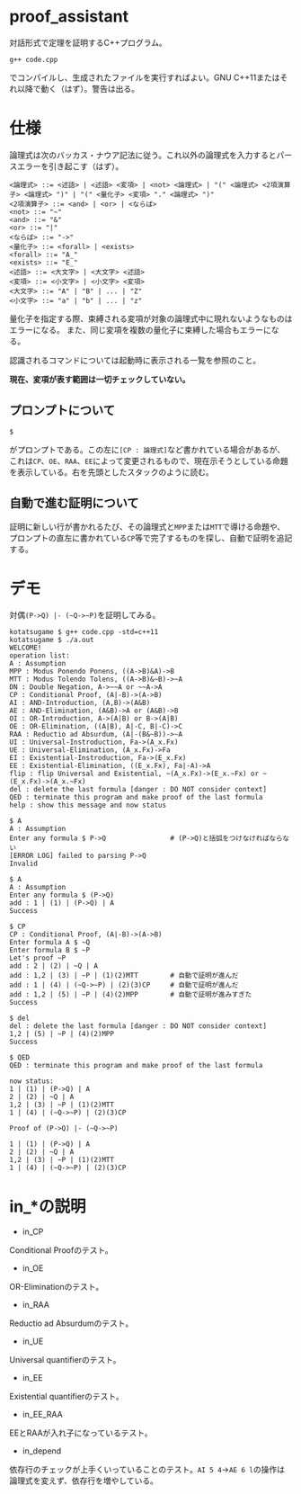 # proof_assistant

対話形式で定理を証明するC++プログラム。

```
g++ code.cpp
```

でコンパイルし、生成されたファイルを実行すればよい。GNU C++11またはそれ以降で動く（はず）。警告は出る。

# 仕様

論理式は次のバッカス・ナウア記法に従う。これ以外の論理式を入力するとパースエラーを引き起こす（はず）。

```
<論理式> ::= <述語> | <述語> <変項> | <not> <論理式> | "(" <論理式> <2項演算子> <論理式> ")" | "(" <量化子> <変項> "." <論理式> ")"
<2項演算子> ::= <and> | <or> | <ならば>
<not> ::= "~"
<and> ::= "&"
<or> ::= "|"
<ならば> ::= "->"
<量化子> ::= <forall> | <exists>
<forall> ::= "A_"
<exists> ::= "E_"
<述語> ::= <大文字> | <大文字> <述語>
<変項> ::= <小文字> | <小文字> <変項>
<大文字> ::= "A" | "B" | ... | "Z"
<小文字> ::= "a" | "b" | ... | "z"
```

量化子を指定する際、束縛される変項が対象の論理式中に現れないようなものはエラーになる。
また、同じ変項を複数の量化子に束縛した場合もエラーになる。

認識されるコマンドについては起動時に表示される一覧を参照のこと。

**現在、変項が表す範囲は一切チェックしていない。**

## プロンプトについて

```
$ 
```

がプロンプトである。この左に`[CP : 論理式]`など書かれている場合があるが、これは`CP`、`OE`、`RAA`、`EE`によって変更されるもので、現在示そうとしている命題を表示している。右を先頭としたスタックのように読む。

## 自動で進む証明について

証明に新しい行が書かれるたび、その論理式と`MPP`または`MTT`で導ける命題や、プロンプトの直左に書かれている`CP`等で完了するものを探し、自動で証明を追記する。

# デモ

対偶`(P->Q) |- (~Q->~P)`を証明してみる。

```
kotatsugame $ g++ code.cpp -std=c++11
kotatsugame $ ./a.out
WELCOME!
operation list:
A : Assumption
MPP : Modus Ponendo Ponens, ((A->B)&A)->B
MTT : Modus Tolendo Tolens, ((A->B)&~B)->~A
DN : Double Negation, A->~~A or ~~A->A
CP : Conditional Proof, (A|-B)->(A->B)
AI : AND-Introduction, (A,B)->(A&B)
AE : AND-Elimination, (A&B)->A or (A&B)->B
OI : OR-Introduction, A->(A|B) or B->(A|B)
OE : OR-Elimination, ((A|B), A|-C, B|-C)->C
RAA : Reductio ad Absurdum, (A|-(B&~B))->~A
UI : Universal-Instroduction, Fa->(A_x.Fx)
UE : Universal-Elimination, (A_x.Fx)->Fa
EI : Existential-Instroduction, Fa->(E_x.Fx)
EE : Existential-Elimination, ((E_x.Fx), Fa|-A)->A
flip : flip Universal and Existential, ~(A_x.Fx)->(E_x.~Fx) or ~(E_x.Fx)->(A_x.~Fx)
del : delete the last formula [danger : DO NOT consider context]
QED : terminate this program and make proof of the last formula
help : show this message and now status

$ A
A : Assumption
Enter any formula $ P->Q                # (P->Q)と括弧をつけなければならない
[ERROR LOG] failed to parsing P->Q
Invalid

$ A
A : Assumption
Enter any formula $ (P->Q)
add : 1 | (1) | (P->Q) | A
Success

$ CP
CP : Conditional Proof, (A|-B)->(A->B)
Enter formula A $ ~Q
Enter formula B $ ~P
Let's proof ~P
add : 2 | (2) | ~Q | A
add : 1,2 | (3) | ~P | (1)(2)MTT        # 自動で証明が進んだ
add : 1 | (4) | (~Q->~P) | (2)(3)CP     # 自動で証明が進んだ
add : 1,2 | (5) | ~P | (4)(2)MPP        # 自動で証明が進みすぎた
Success

$ del
del : delete the last formula [danger : DO NOT consider context]
1,2 | (5) | ~P | (4)(2)MPP
Success

$ QED
QED : terminate this program and make proof of the last formula

now status:
1 | (1) | (P->Q) | A
2 | (2) | ~Q | A
1,2 | (3) | ~P | (1)(2)MTT
1 | (4) | (~Q->~P) | (2)(3)CP

Proof of (P->Q) |- (~Q->~P)

1 | (1) | (P->Q) | A
2 | (2) | ~Q | A
1,2 | (3) | ~P | (1)(2)MTT
1 | (4) | (~Q->~P) | (2)(3)CP
```

# in_\*の説明

- in_CP

Conditional Proofのテスト。

- in_OE

OR-Eliminationのテスト。

- in_RAA

Reductio ad Absurdumのテスト。

- in_UE

Universal quantifierのテスト。

- in_EE

Existential quantifierのテスト。

- in_EE_RAA

EEとRAAが入れ子になっているテスト。

- in_depend

依存行のチェックが上手くいっていることのテスト。`AI 5 4`→`AE 6 l`の操作は論理式を変えず、依存行を増やしている。

